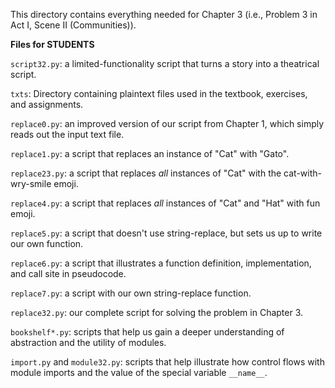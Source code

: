 This directory contains everything needed for
Chapter 3 (i.e., Problem 3 in Act I, Scene II (Communities)).

**Files for STUDENTS**

`script32.py`: a limited-functionality script that turns a story
into a theatrical script.

`txts`: Directory containing plaintext files used in the textbook,
exercises, and assignments.

`replace0.py`: an improved version of our script from Chapter 1, which simply
reads out the input text file.

`replace1.py`: a script that replaces an instance of "Cat" with "Gato".

`replace23.py`: a script that replaces _all_ instances of "Cat" with the
cat-with-wry-smile emoji.

`replace4.py`: a script that replaces _all_ instances of "Cat" and "Hat" with
fun emoji.

`replace5.py`: a script that doesn't use string-replace, but sets us up to write
our own function.

`replace6.py`: a script that illustrates a function definition, implementation,
and call site in pseudocode.

`replace7.py`: a script with our own string-replace function.

`replace32.py`: our complete script for solving the problem in Chapter 3.

`bookshelf*.py`: scripts that help us gain a deeper understanding of abstraction
and the utility of modules.

`import.py` and `module32.py`: scripts that help illustrate how control flows with module imports and the value of the special variable `__name__`.
